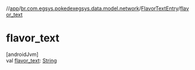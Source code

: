 //[app](../../../index.md)/[br.com.egsys.pokedexegsys.data.model.network](../index.md)/[FlavorTextEntry](index.md)/[flavor_text](flavor_text.md)

# flavor_text

[androidJvm]\
val [flavor_text](flavor_text.md): [String](https://kotlinlang.org/api/latest/jvm/stdlib/kotlin/-string/index.html)
